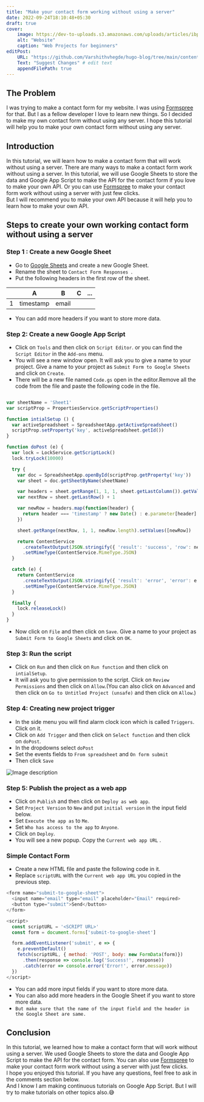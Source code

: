 ```yaml
---
title: "Make your contact form working without using a server"
date: 2022-09-24T18:10:48+05:30
draft: true
cover: 
    image: https://dev-to-uploads.s3.amazonaws.com/uploads/articles/ibp80lhco0vonn67fprc.png
    alt: "Website"
    caption: "Web Projects for beginners"
editPost:
    URL: "https://github.com/Varshithvhegde/hugo-blog/tree/main/content"
    Text: "Suggest Changes" # edit text
    appendFilePath: true
---
```


## The Problem

I was trying to make a contact form for my website. I was using [Formspree](https://formspree.io/) for that. But I as a fellow developer I love to learn new things. So I decided to make my own contact form without using any server. I hope this tutorial will help you to make your own contact form without using any server.

## Introduction

In this tutorial, we will learn how to make a contact form that will work without using a server.
There are many ways to make a contact form work without using a server. In this tutorial, we will use Google Sheets to store the data and Google App Script to make the API for the contact form if you love to make your own API.
Or you can use [Formspree](https://formspree.io/) to make your contact form work without using a server with just few clicks.  
But I will recommend you to make your own API because it will help you to learn how to make your own API.

## Steps to create your own working contact form without using a server

### Step 1 : Create a new Google Sheet

- Go to [Google Sheets](https://docs.google.com/spreadsheets/u/0/) and create a new Google Sheet.
- Rename the sheet to `Contact Form Responses `.
- Put the following headers in the first row of the sheet.

|   |     A     |   B   | C | ... |
|---|:---------:|:-----:|:-:|:---:|
| 1 | timestamp | email |   |     |

- You can add more headers if you want to store more data.

### Step 2: Create a new Google App Script

- Click on `Tools` and then click on `Script Editor`. or you can find the `Script Editor` in the `Add-ons` menu.
- You will see a new window open. It will ask you to give a name to your project. Give a name to your project as `Submit Form to Google Sheets` and click on `Create`.
- There will be a new file named `Code.gs` open in the editor.Remove all the code from the file and paste the following code in the file.

```js

var sheetName = 'Sheet1'
var scriptProp = PropertiesService.getScriptProperties()

function intialSetup () {
  var activeSpreadsheet = SpreadsheetApp.getActiveSpreadsheet()
  scriptProp.setProperty('key', activeSpreadsheet.getId())
}

function doPost (e) {
  var lock = LockService.getScriptLock()
  lock.tryLock(10000)

  try {
    var doc = SpreadsheetApp.openById(scriptProp.getProperty('key'))
    var sheet = doc.getSheetByName(sheetName)

    var headers = sheet.getRange(1, 1, 1, sheet.getLastColumn()).getValues()[0]
    var nextRow = sheet.getLastRow() + 1

    var newRow = headers.map(function(header) {
      return header === 'timestamp' ? new Date() : e.parameter[header]
    })

    sheet.getRange(nextRow, 1, 1, newRow.length).setValues([newRow])

    return ContentService
      .createTextOutput(JSON.stringify({ 'result': 'success', 'row': nextRow }))
      .setMimeType(ContentService.MimeType.JSON)
  }

  catch (e) {
    return ContentService
      .createTextOutput(JSON.stringify({ 'result': 'error', 'error': e }))
      .setMimeType(ContentService.MimeType.JSON)
  }

  finally {
    lock.releaseLock()
  }
}
```

- Now click on `File` and then click on `Save`. Give a name to your project as `Submit Form to Google Sheets` and click on `OK`.

### Step 3: Run the script

- Click on `Run` and then click on `Run function` and then click on `intialSetup`.
- It will ask you to give permission to the script. Click on `Review Permissions` and then click on `Allow`.(You can also click on `Advanced` and then click on `Go to Untitled Project (unsafe)` and then click on `Allow`.)

### Step 4: Creating new project trigger

- In the side menu you will find alarm clock icon which is called `Triggers`. Click on it.
- Click on `Add Trigger` and then click on `Select function` and then click on `doPost`.
- In the dropdowns select `doPost`
- Set the events fields to `From spreadsheet` and `On form submit`
- Then click `Save`


![Image description](https://dev-to-uploads.s3.amazonaws.com/uploads/articles/gs9dwm9qn2l4n46tfht2.png)





### Step 5: Publish the project as a web app

- Click on `Publish` and then click on `Deploy as web app`.
- Set `Project Version` to `New` and put `initial version` in the input field below.
- Set `Execute the app as` to `Me`.
- Set `Who has access to the app` to `Anyone`.
- Click on `Deploy`.
- You will see a new popup. Copy the `Current web app URL` .

### Simple Contact Form

- Create a new HTML file and paste the following code in it.
- Replace `scriptURL` with the `Current web app URL` you copied in the previous step.

```js
<form name="submit-to-google-sheet">
  <input name="email" type="email" placeholder="Email" required>
  <button type="submit">Send</button>
</form>

<script>
  const scriptURL = '<SCRIPT URL>'
  const form = document.forms['submit-to-google-sheet']

  form.addEventListener('submit', e => {
    e.preventDefault()
    fetch(scriptURL, { method: 'POST', body: new FormData(form)})
      .then(response => console.log('Success!', response))
      .catch(error => console.error('Error!', error.message))
  })
</script>
```

- You can add more input fields if you want to store more data.
- You can also add more headers in the Google Sheet if you want to store more data.
- `But make sure that the name of the input field and the header in the Google Sheet are same.`

## Conclusion

In this tutorial, we learned how to make a contact form that will work without using a server. We used Google Sheets to store the data and Google App Script to make the API for the contact form. You can also use [Formspree](https://formspree.io/) to make your contact form work without using a server with just few clicks.  
I hope you enjoyed this tutorial. If you have any questions, feel free to ask in the comments section below.  
And I know I am making continuous tutorials on Google App Script. But I will try to make tutorials on other topics also.😅